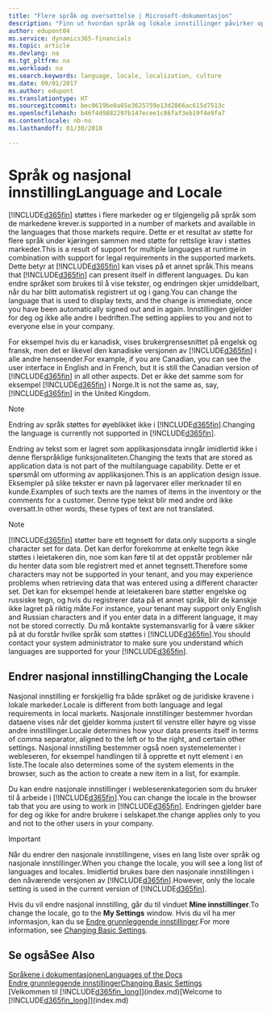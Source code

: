 ```yaml
---
title: "Flere språk og oversettelse | Microsoft-dokumentasjon"
description: "Finn ut hvordan språk og lokale innstillinger påvirker opplevelsen i Finance and Operations, Business edition."
author: edupont04
ms.service: dynamics365-financials
ms.topic: article
ms.devlang: na
ms.tgt_pltfrm: na
ms.workload: na
ms.search.keywords: language, locale, localization, culture
ms.date: 09/01/2017
ms.author: edupont
ms.translationtype: HT
ms.sourcegitcommit: bec0619be0a65e3625759e13d2866ac615d7513c
ms.openlocfilehash: b46f4d9882297b147ecee1c86faf3eb19f4e9fa7
ms.contentlocale: nb-no
ms.lasthandoff: 01/30/2018

---
```

# <a name="language-and-locale"></a><span data-ttu-id="2d923-103">Språk og nasjonal innstilling</span><span class="sxs-lookup"><span data-stu-id="2d923-103">Language and Locale</span></span>
[!INCLUDE[d365fin](includes/d365fin_md.md)] <span data-ttu-id="2d923-104"> støttes i flere markeder og er tilgjengelig på språk som de markedene krever.</span><span class="sxs-lookup"><span data-stu-id="2d923-104">is supported in a number of markets and available in the languages that those markets require.</span></span> <span data-ttu-id="2d923-105">Dette er et resultat av støtte for flere språk under kjøringen sammen med støtte for rettslige krav i støttes markeder.</span><span class="sxs-lookup"><span data-stu-id="2d923-105">This is a result of support for multiple languages at runtime in combination with support for legal requirements in the supported markets.</span></span> <span data-ttu-id="2d923-106">Dette betyr at [!INCLUDE[d365fin](includes/d365fin_md.md)] kan vises på et annet språk.</span><span class="sxs-lookup"><span data-stu-id="2d923-106">This means that [!INCLUDE[d365fin](includes/d365fin_md.md)] can present itself in different languages.</span></span> <span data-ttu-id="2d923-107">Du kan endre språket som brukes til å vise tekster, og endringen skjer umiddelbart, når du har blitt automatisk registrert ut og i gang.</span><span class="sxs-lookup"><span data-stu-id="2d923-107">You can change the language that is used to display texts, and the change is immediate, once you have been automatically signed out and in again.</span></span> <span data-ttu-id="2d923-108">Innstillingen gjelder for deg og ikke alle andre i bedriften.</span><span class="sxs-lookup"><span data-stu-id="2d923-108">The setting applies to you and not to everyone else in your company.</span></span>  

<span data-ttu-id="2d923-109">For eksempel hvis du er kanadisk, vises brukergrensesnittet på engelsk og fransk, men det er likevel den kanadiske versjonen av [!INCLUDE[d365fin](includes/d365fin_md.md)] i alle andre henseender.</span><span class="sxs-lookup"><span data-stu-id="2d923-109">For example, if you are Canadian, you can see the user interface in English and in French, but it is still the Canadian version of [!INCLUDE[d365fin](includes/d365fin_md.md)] in all other aspects.</span></span> <span data-ttu-id="2d923-110">Det er ikke det samme som for eksempel [!INCLUDE[d365fin](includes/d365fin_md.md)] i Norge.</span><span class="sxs-lookup"><span data-stu-id="2d923-110">It is not the same as, say, [!INCLUDE[d365fin](includes/d365fin_md.md)] in the United Kingdom.</span></span>  

> [!NOTE]  
>  <span data-ttu-id="2d923-111">Endring av språk støttes for øyeblikket ikke i [!INCLUDE[d365fin](includes/d365fin_md.md)].</span><span class="sxs-lookup"><span data-stu-id="2d923-111">Changing the language is currently not supported in [!INCLUDE[d365fin](includes/d365fin_md.md)].</span></span>

<span data-ttu-id="2d923-112">Endring av tekst som er lagret som applikasjonsdata inngår imidlertid ikke i denne flerspråklige funksjonaliteten.</span><span class="sxs-lookup"><span data-stu-id="2d923-112">Changing the texts that are stored as application data is not part of the multilanguage capability.</span></span> <span data-ttu-id="2d923-113">Dette er et spørsmål om utforming av applikasjonen.</span><span class="sxs-lookup"><span data-stu-id="2d923-113">This is an application design issue.</span></span> <span data-ttu-id="2d923-114">Eksempler på slike tekster er navn på lagervarer eller merknader til en kunde.</span><span class="sxs-lookup"><span data-stu-id="2d923-114">Examples of such texts are the names of items in the inventory or the comments for a customer.</span></span> <span data-ttu-id="2d923-115">Denne type tekst blir med andre ord ikke oversatt.</span><span class="sxs-lookup"><span data-stu-id="2d923-115">In other words, these types of text are not translated.</span></span>  

> [!NOTE]  
>  [!INCLUDE[d365fin](includes/d365fin_md.md)] <span data-ttu-id="2d923-116"> støtter bare ett tegnsett for data.</span><span class="sxs-lookup"><span data-stu-id="2d923-116">only supports a single character set for data.</span></span> <span data-ttu-id="2d923-117">Det kan derfor forekomme at enkelte tegn ikke støttes i leietakeren din, noe som kan føre til at det oppstår problemer når du henter data som ble registrert med et annet tegnsett.</span><span class="sxs-lookup"><span data-stu-id="2d923-117">Therefore some characters may not be supported in your tenant, and you may experience problems when retrieving data that was entered using a different character set.</span></span> <span data-ttu-id="2d923-118">Det kan for eksempel hende at leietakeren bare støtter engelske og russiske tegn, og hvis du registrerer data på et annet språk, blir de kanskje ikke lagret på riktig måte.</span><span class="sxs-lookup"><span data-stu-id="2d923-118">For instance, your tenant may support only English and Russian characters and if you enter data in a different language, it may not be stored correctly.</span></span> <span data-ttu-id="2d923-119">Du må kontakte systemansvarlig for å være sikker på at du forstår hvilke språk som støttes i [!INCLUDE[d365fin](includes/d365fin_md.md)].</span><span class="sxs-lookup"><span data-stu-id="2d923-119">You should contact your system administrator to make sure you understand which languages are supported for your [!INCLUDE[d365fin](includes/d365fin_md.md)].</span></span>  

## <a name="changing-the-locale"></a><span data-ttu-id="2d923-120">Endrer nasjonal innstilling</span><span class="sxs-lookup"><span data-stu-id="2d923-120">Changing the Locale</span></span>
<span data-ttu-id="2d923-121">Nasjonal innstilling er forskjellig fra både språket og de juridiske kravene i lokale markeder.</span><span class="sxs-lookup"><span data-stu-id="2d923-121">Locale is different from both language and legal requirements in local markets.</span></span> <span data-ttu-id="2d923-122">Nasjonale innstillinger bestemmer hvordan dataene vises når det gjelder komma justert til venstre eller høyre og visse andre innstillinger.</span><span class="sxs-lookup"><span data-stu-id="2d923-122">Locale determines how your data presents itself in terms of comma separator, aligned to the left or to the right, and certain other settings.</span></span> <span data-ttu-id="2d923-123">Nasjonal innstilling bestemmer også noen systemelementer i webleseren, for eksempel handlingen til å opprette et nytt element i en liste.</span><span class="sxs-lookup"><span data-stu-id="2d923-123">The locale also determines some of the system elements in the browser, such as the action to create a new item in a list, for example.</span></span>  

<span data-ttu-id="2d923-124">Du kan endre nasjonale innstillinger i webleserenkategorien som du bruker til å arbeide i [!INCLUDE[d365fin](includes/d365fin_md.md)].</span><span class="sxs-lookup"><span data-stu-id="2d923-124">You can change the locale in the browser tab that you are using to work in [!INCLUDE[d365fin](includes/d365fin_md.md)].</span></span> <span data-ttu-id="2d923-125">Endringen gjelder bare for deg og ikke for andre brukere i selskapet.</span><span class="sxs-lookup"><span data-stu-id="2d923-125">the change applies only to you and not to the other users in your company.</span></span>  

> [!IMPORTANT]  
>  <span data-ttu-id="2d923-126">Når du endrer den nasjonale innstillingene, vises en lang liste over språk og nasjonale innstillinger.</span><span class="sxs-lookup"><span data-stu-id="2d923-126">When you change the locale, you will see a long list of languages and locales.</span></span> <span data-ttu-id="2d923-127">Imidlertid brukes bare den nasjonale innstillingen i den nåværende versjonen av [!INCLUDE[d365fin](includes/d365fin_md.md)].</span><span class="sxs-lookup"><span data-stu-id="2d923-127">However, only the locale setting is used in the current version of [!INCLUDE[d365fin](includes/d365fin_md.md)].</span></span>  

<span data-ttu-id="2d923-128">Hvis du vil endre nasjonal innstilling, går du til vinduet **Mine innstillinger**.</span><span class="sxs-lookup"><span data-stu-id="2d923-128">To change the locale, go to the **My Settings** window.</span></span> <span data-ttu-id="2d923-129">Hvis du vil ha mer informasjon, kan du se [Endre grunnleggende innstillinger](ui-change-basic-settings.md).</span><span class="sxs-lookup"><span data-stu-id="2d923-129">For more information, see [Changing Basic Settings](ui-change-basic-settings.md).</span></span>  

## <a name="see-also"></a><span data-ttu-id="2d923-130">Se også</span><span class="sxs-lookup"><span data-stu-id="2d923-130">See Also</span></span>  
[<span data-ttu-id="2d923-131">Språkene i dokumentasjonen</span><span class="sxs-lookup"><span data-stu-id="2d923-131">Languages of the Docs</span></span>](about-languages.md)  
[<span data-ttu-id="2d923-132">Endre grunnleggende innstillinger</span><span class="sxs-lookup"><span data-stu-id="2d923-132">Changing Basic Settings</span></span>](ui-change-basic-settings.md)  
<span data-ttu-id="2d923-133">[Velkommen til [!INCLUDE[d365fin_long](includes/d365fin_long_md.md)]](index.md)</span><span class="sxs-lookup"><span data-stu-id="2d923-133">[Welcome to [!INCLUDE[d365fin_long](includes/d365fin_long_md.md)]](index.md)</span></span>  

